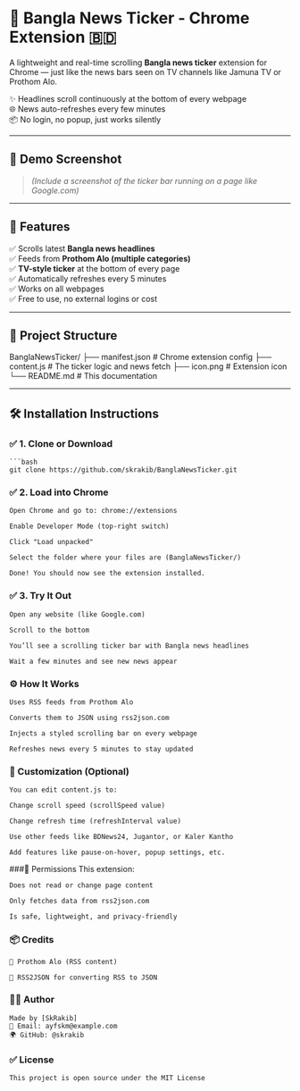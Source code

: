 # 🔴 Bangla News Ticker - Chrome Extension 🇧🇩

A lightweight and real-time scrolling **Bangla news ticker** extension for Chrome — just like the news bars seen on TV channels like Jamuna TV or Prothom Alo.

✨ Headlines scroll continuously at the bottom of every webpage  
🌐 News auto-refreshes every few minutes  
📦 No login, no popup, just works silently

---

## 📸 Demo Screenshot

> *(Include a screenshot of the ticker bar running on a page like Google.com)*

---

## 🚀 Features

✅ Scrolls latest **Bangla news headlines**  
✅ Feeds from **Prothom Alo (multiple categories)**  
✅ **TV-style ticker** at the bottom of every page  
✅ Automatically refreshes every 5 minutes  
✅ Works on all webpages  
✅ Free to use, no external logins or cost

---

## 📁 Project Structure

BanglaNewsTicker/
├── manifest.json # Chrome extension config
├── content.js # The ticker logic and news fetch
├── icon.png # Extension icon
└── README.md # This documentation


---------------------------------------------------------

## 🛠️ Installation Instructions

### ✅ 1. Clone or Download

    ```bash
    git clone https://github.com/skrakib/BanglaNewsTicker.git

### ✅ 2. Load into Chrome
    Open Chrome and go to: chrome://extensions

    Enable Developer Mode (top-right switch)

    Click "Load unpacked"

    Select the folder where your files are (BanglaNewsTicker/)

    Done! You should now see the extension installed.

### ✅ 3. Try It Out
    Open any website (like Google.com)

    Scroll to the bottom

    You’ll see a scrolling ticker bar with Bangla news headlines

    Wait a few minutes and see new news appear

### ⚙️ How It Works
    Uses RSS feeds from Prothom Alo

    Converts them to JSON using rss2json.com

    Injects a styled scrolling bar on every webpage

    Refreshes news every 5 minutes to stay updated

### 🔧 Customization (Optional)
    You can edit content.js to:

    Change scroll speed (scrollSpeed value)

    Change refresh time (refreshInterval value)

    Use other feeds like BDNews24, Jugantor, or Kaler Kantho

    Add features like pause-on-hover, popup settings, etc.

###📜 Permissions
    This extension:

    Does not read or change page content

    Only fetches data from rss2json.com

    Is safe, lightweight, and privacy-friendly

### 📦 Credits
    📰 Prothom Alo (RSS content)

    🔁 RSS2JSON for converting RSS to JSON

### 🧑‍💻 Author
    Made by [SkRakib]
    📧 Email: ayfskm@example.com
    🌍 GitHub: @skrakib

### ✅ License
    This project is open source under the MIT License

